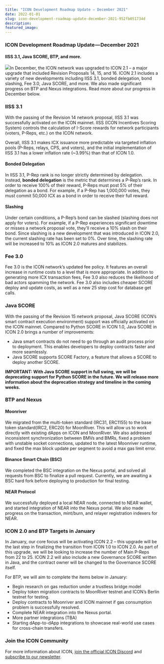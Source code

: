 ```yaml
---
title: "ICON Development Roadmap Update — December 2021"
date: 2022-01-01
slug: icon-development-roadmap-update-december-2021-952fb051734d
description:
featured_image:
---
```


### ICON Development Roadmap Update — December 2021

#### IISS 3.1, Java SCORE, BTP, and more.

![](https://cdn-images-1.medium.com/max/800/1*_M4Fl4rhcFwQHo0ko0j1WQ.jpeg)In December, the ICON network was upgraded to ICON 2.1 – a major upgrade that included Revision Proposals 14, 15, and 16. ICON 2.1 includes a variety of new developments including IISS 3.1, bonded delegation, bond slashing, Fee 3.0, Java SCORE, and more. We also made significant progress on BTP and Nexus integrations. Read more about our progress in December below.

### IISS 3.1

With the passing of the Revision 14 network proposal, IISS 3.1 was successfully activated on the ICON mainnet. IISS (ICON Incentives Scoring System) controls the calculation of I-Score rewards for network participants (voters, P-Reps, etc.) on the ICON network.

Overall, IISS 3.1 makes ICX issuance more predictable via targeted inflation pools (P-Reps, relays, CPS, and voters), and the initial implementation of IISS 3.1 has a lower inflation rate (~3.99%) than that of ICON 1.0.

#### Bonded Delegation

In IISS 3.1, P-Rep rank is no longer strictly determined by delegation. Instead, **bonded delegation** is the metric that determines a P-Rep’s rank. In order to receive 100% of their reward, P-Reps must post 5% of their delegation as a bond. For example, if a P-Rep has 1,000,000 votes, they must commit 50,000 ICX as a bond in order to receive their full reward.

#### Slashing

Under certain conditions, a P-Rep’s bond can be slashed (slashing does not apply for voters). For example, if a P-Rep experiences significant downtime or misses a network proposal vote, they’ll receive a 10% slash on their bond. Since slashing is a new development that was introduced in ICON 2.0, the current slashing rate has been set to 0%. Over time, the slashing rate will be increased to 10% as ICON 2.0 matures and stabilizes.

### Fee 3.0

Fee 3.0 is the ICON network’s updated fee policy. It features an overall increase in runtime costs to a level that is more appropriate. In addition to generating more ICX transaction fees, Fee 3.0 also reduces the likelihood of bad actors spamming the network. Fee 3.0 also includes cheaper SCORE deploy and update costs, as well as a new 25 step cost for database get calls.

### Java SCORE

With the passing of the Revision 15 network proposal, Java SCORE (ICON’s smart contract execution environment) support was officially activated on the ICON mainnet. Compared to Python SCORE in ICON 1.0, Java SCORE in ICON 2.0 brings a number of improvements:

* Java smart contracts do not need to go through an audit process prior to deployment. This enables developers to deploy contracts faster and more seamlessly.
* Java SCORE supports SCORE Factory, a feature that allows a SCORE to deploy another SCORE.

**IMPORTANT: With Java SCORE support in full swing, we will be deprecating support for Python SCORE in the future. We will release more information about the deprecation strategy and timeline in the coming weeks.**

### **BTP and Nexus**

#### Moonriver

We migrated from the multi-token standard (IRC31, ERC1155) to the base token standard(IRC2, ERC20) for MoonRiver. This will allow us to work directly with existing dApps on ICON and MoonRiver. We also addressed inconsistent synchronization between BMVs and BMRs, fixed a problem with unstable socket connections, updated to the latest Moonriver runtime, and fixed the max block update per segment to avoid a max gas limit error.

#### Binance Smart Chain (BSC)

We completed the BSC integration on the Nexus portal, and solved all requests from BSC to finalize a pull request. Currently, we are awaiting a BSC hard fork before deploying to production for final testing.

#### NEAR Protocol

We successfully deployed a local NEAR node, connected to NEAR wallet, and started integration of NEAR into the Nexus portal. We also made progress on the transaction, mint/burn, and relayer registration indexers for NEAR.

### ICON 2.0 and BTP Targets in January

In January, our core focus will be activating ICON 2.2 – this upgrade will be the last step in finalizing the transition from ICON 1.0 to ICON 2.0. As part of this upgrade, we will be looking to increase the number of Main P-Reps from 22 to 25. ICON 2.2 will also include a new Governance SCORE written in Java, and the contract owner will be changed to the Governance SCORE itself.

For BTP, we will aim to complete the items below in January:

* Begin research on gas reduction under a trustless bridge model
* Deploy token migration contracts to MoonRiver testnet and ICON’s Berlin testnet for testing.
* Deploy contracts to Moonriver and ICON mainnet if gas consumption problem is successfully resolved.
* Complete NEAR integration into the Nexus portal.
* More partner integrations (TBA)
* Starting dApp-to-dApp integrations to showcase real-world use cases for cross-chain transfers.

### Join the ICON Community

For more information about ICON, [join the official ICON Discord](https://discord.gg/gMCCdbjVf9) and [subscribe to our newsletter](https://mailchi.mp/icon.foundation/icon-20).

